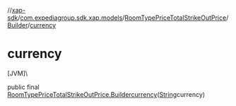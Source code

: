 //[xap-sdk](../../../../index.md)/[com.expediagroup.sdk.xap.models](../../index.md)/[RoomTypePriceTotalStrikeOutPrice](../index.md)/[Builder](index.md)/[currency](currency.md)

# currency

[JVM]\

public final [RoomTypePriceTotalStrikeOutPrice.Builder](index.md)[currency](currency.md)([String](https://docs.oracle.com/javase/8/docs/api/java/lang/String.html)currency)
